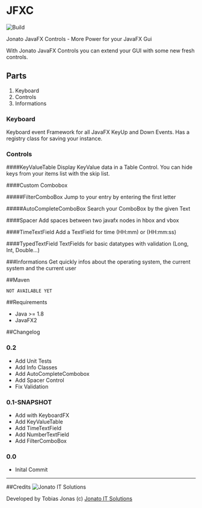 # JFXC
![Build][ci]

Jonato JavaFX Controls - More Power for your JavaFX Gui

With Jonato JavaFX Controls you can extend your GUI with some new fresh controls. 

## Parts
1. Keyboard
2. Controls
3. Informations

### Keyboard 
Keyboard event Framework for all JavaFX KeyUp and Down Events.
Has a registry class for saving your instance.

### Controls

####KeyValueTable
Display KeyValue data in a Table Control. You can hide keys from your items list with the skip list.

####Custom Combobox

#####FilterComboBox
Jump to your entry by entering the first letter

#####AutoCompleteComboBox
Search your ComboBox by the given Text

####Spacer
Add spaces between two javafx nodes in hbox and vbox

####TimeTextField
Add a TextField for time (HH:mm) or (HH:mm:ss)

####TypedTextField
TextFields for basic datatypes with validation (Long, Int, Double...)

###Informations
Get quickly infos about the operating system, the current system and the current user

##Maven
```
NOT AVAILABLE YET
```

##Requirements
- Java >= 1.8
- JavaFX2

##Changelog

### 0.2
- Add Unit Tests
- Add Info Classes
- Add AutoCompleteCombobox
- Add Spacer Control
- Fix Validation

### 0.1-SNAPSHOT
- Add with KeyboardFX
- Add KeyValueTable
- Add TimeTextField
- Add NumberTextField
- Add FilterComboBox

### 0.0
- Inital Commit

---

##Credits
![Jonato IT Solutions][logo]

Developed by Tobias Jonas 
(c) [Jonato IT Solutions](https://jonato.de "Jonato IT Solutions - Software Engineering")


[logo]: https://jonato.de/sites/all/themes/jonatoDE/logo.png "Jonato IT Solutions logo"
[ci]: https://travis-ci.org/Jonato/JFXC.svg?branch=master "CI-Travis"

